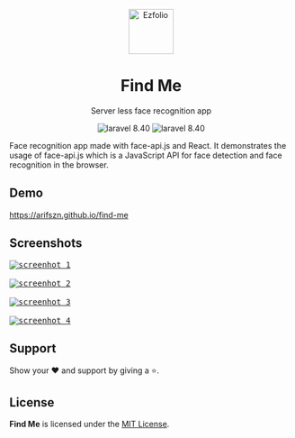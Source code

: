 <p align="center">
  <a href="http://arifszn.github.io/find-me" target="_blank">
    <img src="https://arifszn.github.io/find-me/logo.svg" alt="Ezfolio" title="Find Me" width="80">
  </a>
</p>

<h1 align="center">Find Me</h1>
<p align="center">Server less face recognition app</p>

<p align="center">
    <img src="https://img.shields.io/badge/face--api.js-blue" alt="laravel 8.40">
  <img src="https://img.shields.io/badge/react.js-blue" alt="laravel 8.40">
</p>

Face recognition app made with face-api.js and React. It demonstrates the usage of face-api.js which is a JavaScript API for face detection and face recognition in the browser.

## Demo

https://arifszn.github.io/find-me



## Screenshots
<a href="http://arifszn.github.io/find-me" target="_blank">
  <kbd><img src="https://arifszn.github.io/find-me/assets/img/screenshots/1.png" alt="screenhot 1"/></kbd>
  <br /><br />
  <kbd><img src="https://arifszn.github.io/find-me/assets/img/screenshots/2.png" alt="screenhot 2"/></kbd>
  <br /><br />
  <kbd><img src="https://arifszn.github.io/find-me/assets/img/screenshots/3.png" alt="screenhot 3"/></kbd>
  <br /><br />
  <kbd><img src="https://arifszn.github.io/find-me/assets/img/screenshots/4.png" alt="screenhot 4"/></kbd>
</a>


## Support

Show your ❤️ and support by giving a ⭐.


## License

**Find Me** is licensed under the [MIT License](https://github.com/arifszn/find-me/blob/main/LICENSE).
